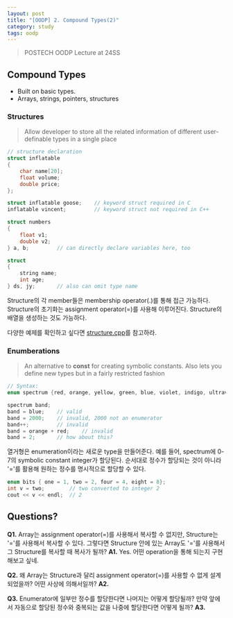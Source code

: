 ```yaml
---
layout: post
title: "[OODP] 2. Compound Types(2)"
category: study
tags: oodp
---
```


> POSTECH OODP Lecture at 24SS

## Compound Types
- Built on basic types.
- Arrays, strings, pointers, structures

### Structures
> Allow developer to store all the related information of different user-definable types in a single place
<!--more-->

```c++
// structure declaration
struct inflatable
{
    char name[20];
    float volume;
    double price;
};

struct inflatable goose;    // keyword struct required in C
inflatable vincent;         // keyword struct not required in C++

struct numbers
{
    float v1;
    double v2;
} a, b;         // can directly declare variables here, too

struct
{
    string name;
    int age;
} ds, jy;       // also can omit type name
```

Structure의 각 member들은 membership operator(.)를 통해 접근 가능하다.
Structure의 초기화는 assignment operator(=)를 사용해 이루어진다.
Structure의 배열을 생성하는 것도 가능하다.  

다양한 예제를 확인하고 싶다면 [structure.cpp]를 참고하라.

### Enumberations
> An alternative to **const** for creating symbolic constants. Also lets you define new types but in a fairly restricted fashion

```C++
// Syntax:
enum spectrum {red, orange, yellow, green, blue, violet, indigo, ultraviolet};

spectrum band;
band = blue;    // valid
band = 2000;    // invalid, 2000 not an enumerator
band++;         // invalid
band = orange + red;    // invalid
band = 2;       // how about this?
```

열거형은 enumeration이라는 새로운 type을 만들어준다. 예를 들어, spectrum에 0-7의 symbolic constant integer가 할당된다. 순서대로 정수가 할당되는 것이 아니라 '='를 활용해 원하는 정수를 명시적으로 할당할 수 있다.

```c++
enum bits { one = 1, two = 2, four = 4, eight = 8};
int v = two;        // two converted to integer 2
cout << v << endl;  // 2
```

## Questions?
**Q1.** Array는 assignment operator(=)를 사용해서 복사할 수 없지만, Structure는 '='를 사용해서 복사할 수 있다. 그렇다면 Structure 안에 있는 Array도 '='를 사용해서 그 Structure를 복사할 때 복사가 될까? 
**A1.** Yes. 어떤 operation을 통해 되는지 구현해보고 싶네.

**Q2.** 왜 Array는 Structure과 달리 assignment operator(=)를 사용할 수 없게 설계되었을까? 어떤 사상에 의해서일까?
**A2.** 

**Q3.** Enumerator에 일부만 정수를 할당한다면 나머지는 어떻게 할당될까? 만약 앞에서 자동으로 할당된 정수와 중복되는 값을 나중에 할당한다면 어떻게 될까?
**A3.** 


<!-- Links -->
[structure.cpp]: 
[enum.cpp]: 